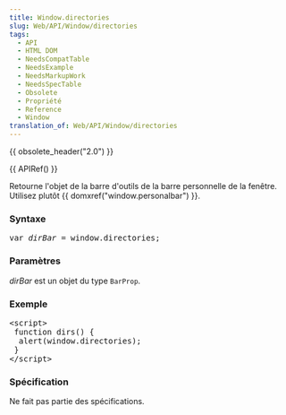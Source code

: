```yaml
---
title: Window.directories
slug: Web/API/Window/directories
tags:
  - API
  - HTML DOM
  - NeedsCompatTable
  - NeedsExample
  - NeedsMarkupWork
  - NeedsSpecTable
  - Obsolete
  - Propriété
  - Reference
  - Window
translation_of: Web/API/Window/directories
---
```

<p>{{ obsolete_header("2.0") }}</p>

<p>{{ APIRef() }}</p>

<p>Retourne l'objet de la barre d'outils de la barre personnelle de la fenêtre. Utilisez plutôt {{ domxref("window.personalbar") }}.</p>

<h3 id="Syntax">Syntaxe</h3>

<pre class="brush: js">var <var>dirBar</var> = window.directories;
</pre>

<h3 id="Parameters">Paramètres</h3>

<p><var>dirBar</var> est un objet du type <code>BarProp</code>.</p>

<h3 id="Example">Exemple</h3>

<pre class="brush: html">&lt;script&gt;
 function dirs() {
  alert(window.directories);
 }
&lt;/script&gt;
</pre>

<h3 id="Specification">Spécification</h3>

<p>Ne fait pas partie des spécifications.</p>
